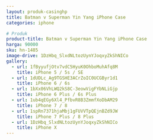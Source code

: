 ```yaml
---
layout: produk-casinghp
title: Batman v Superman Yin Yang iPhone Case
categories: iphone

# Produk
product-title: Batman v Superman Yin Yang iPhone Case
harga: 90000
sku: hn-1485
image-drive: 1DzHbq_SlxdNLtozUynYJoqxyZkShNICo
gallery:
  - url: 1fByyufjOtv7vdC5HyuK0OhboMuhAfq8M
    title: iPhone 5 / 5s / SE
  - url: 1dUDLc_Ag9TGSHE3ACrZoIC0UCGByr1d1
    title: iPhone 6 / 6s
  - url: 1bXx06VhLWQ2kS8C-3eowVigFYbNLiGjp
    title: iPhone 6 Plus / 6s Plus
  - url: 1ub4qEGy6Xl4_PfbvR8B3ZmmfXoDbAM29
    title: iPhone 7 / 8
  - url: 1spRn7371hjaMbj1gFUVVTpQEjnBZd9JW
    title: iPhone 7 Plus / 8 Plus
  - url: 1DzHbq_SlxdNLtozUynYJoqxyZkShNICo
    title: iPhone X
---
```

